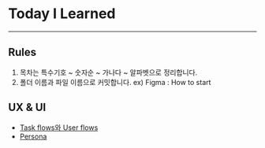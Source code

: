 # Today I Learned

---

## Rules

1. 목차는 특수기호 ~ 숫자순 ~ 가나다 ~ 알파벳으로 정리합니다.
2. 폴더 이름과 파일 이름으로 커밋합니다. ex) Figma : How to start

## UX & UI

- [Task flows와 User flows](./UX_UI/flows.md)
- [Persona](./UX_UI/persona.md)
